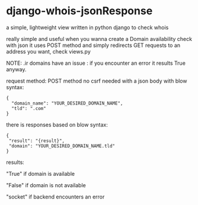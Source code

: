 # django-whois-jsonResponse
a simple, lightweight view written in python django to check whois



really simple and useful when you wanna create a Domain availability check with json
it uses POST method and simply redirects GET requests to an address you want, check views.py

NOTE: .ir domains have an issue : if you encounter an error it results True anyway.

request method: POST method no csrf needed with a json body with blow syntax:


    {
      "domain_name": "YOUR_DESIRED_DOMAIN_NAME",
      "tld": ".com"
    }


there is responses based on blow syntax:

    {
     "result": "{result}",
     "domain": "YOUR_DESIRED_DOMAIN_NAME.tld"
    }
   
   results:
   
   "True" if domain is available
   
   "False" if domain is not available
   
   "socket" if backend encounters an error
